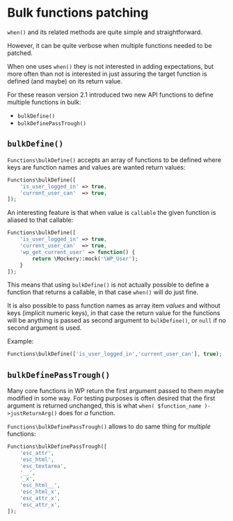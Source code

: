 <!--
currentMenu: "functionsbulk"
currentSection: "PHP Functions"
title: "Bulk functions patching"
-->
# Bulk functions patching

`when()` and its related methods are quite simple and straightforward.

However, it can be quite verbose when multiple functions needed to be patched.

When one uses `when()` they is not interested in adding expectations, but more often than not is
interested in just assuring the target function is defined (and maybe) on its return value.

For these reason version 2.1 introduced two new API functions to define multiple functions in bulk:

- `bulkDefine()`
- `bulkDefinePassTrough()`

## `bulkDefine()`

`Functions\bulkDefine()` accepts an array of functions to be defined where keys are function names 
and values are wanted return values:

```php
Functions\bulkDefine([
    'is_user_logged_in' => true,
    'current_user_can'  => true,
]);
```

An interesting feature is that when value is `callable` the given function is aliased to that
callable:

```php
Functions\bulkDefine([
    'is_user_logged_in' => true,
    'current_user_can'  => true,
    'wp_get_current_user' => function() {
        return \Mockery::mock('\WP_User');
    }
]);
```

This means that using `bulkDefine()` is not actually possible to define a function that returns a
callable, in that case `when()` will do just fine.

It is also possible to pass function names as array item _values_ and without keys (implicit 
numeric keys), in that case the return value for the functions will be anything is passed as
second argument to `bulkDefine()`, or `null` if no second argument is used.

Example:

```php
Functions\bulkDefine(['is_user_logged_in','current_user_can'], true);
```

## `bulkDefinePassTrough()`

Many core functions in WP return the first argument passed to them maybe modified in some way.
For testing purposes is often desired that the first argument is returned unchanged, this is
what `when( $function_name )->justReturnArg()` does for _a_ function.

`Functions\bulkDefinePassTrough()` allows to do same thing for _multiple_ functions:

```php
Functions\bulkDefinePassTrough([
    'esc_attr',
    'esc_html',
    'esc_textarea',
    '__',
    '_x',
    'esc_html__',
    'esc_html_x',
    'esc_attr_x',
    'esc_attr_x',
]);
```

